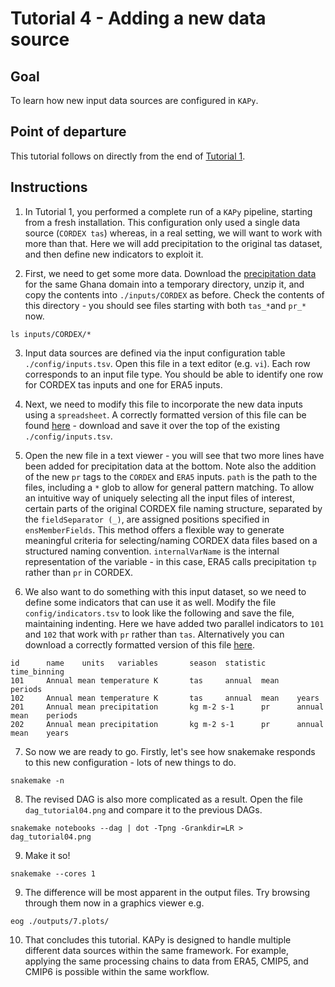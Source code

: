 # Tutorial 4 - Adding a new data source

## Goal

To learn how new input data sources are configured in `KAPy`.

## Point of departure

This tutorial follows on directly from the end of [Tutorial 1](Tutorial01.md).

## Instructions

1. In Tutorial 1, you performed a complete run of a `KAPy` pipeline, starting from a fresh installation. This configuration only used a single data source (`CORDEX tas`) whereas, in a real setting, we will want to work with more than that. Here we will add precipitation to the original tas dataset, and then define new indicators to exploit it.

2. First, we need to get some more data. Download the [precipitation data](https://download.dmi.dk/Research_Projects/KAPy/pr_example_dataset.zip) for the same Ghana domain into a temporary directory, unzip it, and copy the contents into `./inputs/CORDEX` as before. Check the contents of this directory - you should see files starting with both `tas_*`and `pr_*` now.

```
ls inputs/CORDEX/*
```

3. Input data sources are defined via the input configuration table `./config/inputs.tsv`. Open this file in a text editor (e.g. `vi`). Each row corresponds to an input file type. You should be able to identify one row for CORDEX tas inputs and one for ERA5 inputs.

4. Next, we need to modify this file to incorporate the new data inputs using a `spreadsheet`.  A correctly formatted version of this file can be found [here](Tutorial04_files/inputs.tsv) - download and save it over the top of the existing `./config/inputs.tsv`. 

5. Open the new file in a text viewer - you will see that two more lines have been added for precipitation data at the bottom. Note also the addition of the new `pr` tags to the `CORDEX` and `ERA5` inputs. `path` is the path to the files, including a `*` glob to allow for general pattern matching. To allow an intuitive way of uniquely selecting all the input files of interest, certain parts of the original CORDEX file naming structure, separated by the `fieldSeparator (_)`, are assigned positions specified in `ensMemberFields`. This method offers a flexible way to generate meaningful criteria for selecting/naming CORDEX data files based on a structured naming convention. `internalVarName` is the internal representation of the variable - in this case, ERA5 calls precipitation `tp` rather than `pr` in CORDEX.

6. We also want to do something with this input dataset, so we need to define some indicators that can use it as well. Modify the file `config/indicators.tsv` to look like the following and save the file, maintaining indenting. Here we have added two parallel indicators to `101` and `102` that work with `pr` rather than `tas`. Alternatively you can download a correctly formatted version of this file [here](Tutorial04_files/indicators.tsv).

```
id      name    units   variables       season  statistic       time_binning
101     Annual mean temperature K       tas     annual  mean    periods
102     Annual mean temperature K       tas     annual  mean    years
201     Annual mean precipitation       kg m-2 s-1      pr      annual  mean    periods
202     Annual mean precipitation       kg m-2 s-1      pr      annual  mean    years
```

7. So now we are ready to go. Firstly, let's see how snakemake responds to this new configuration - lots of new things to do.
```
snakemake -n
```

8. The revised DAG is also more complicated as a result. Open the file `dag_tutorial04.png` and compare it to the previous DAGs.

```
snakemake notebooks --dag | dot -Tpng -Grankdir=LR > dag_tutorial04.png
```

9. Make it so!

```
snakemake --cores 1

```

9.  The difference will be most apparent in the output files. Try browsing through them now in a graphics viewer e.g.

```
eog ./outputs/7.plots/
```

10. That concludes this tutorial. KAPy is designed to handle multiple different data sources within the same framework. For example, applying the same processing chains to data from ERA5, CMIP5, and CMIP6 is  possible within the same workflow.

